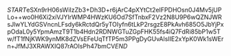 $START$eSXn9rH06sWiIzZb3+Dh3D+r6jArC4pXYtCt2eIFPDHOsn0J4Mv5jUPLo++wo0H6Xi2xiVJYIrWMP4HWzKU6Od7SfTnbxF2Vz2N8U9P6wQZNJWRsJlwYLYdGSVncnLFsdy6kRctdQr5yTOIyfn6tLkP2rsgzE8PkAvh685O5JbYjPxpOdaL0y5YpmAmzT9T1b4Hdn2RDNWGTuZGpFHK55fs4iQ7FdRi85bP1w5Tw/fT1fNjKWK9ynMK8dZVsEFeUqTfTP5m3PPgDyGUvAlsIIE2xYpK0Wk1sWErn+JfMJ3XRAWXIQ87rAOIsPh47bmCV$END$